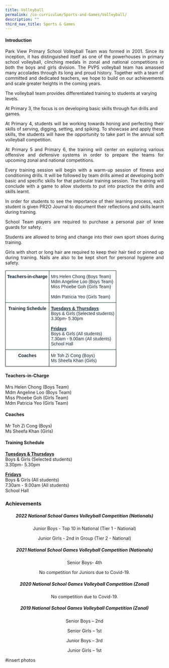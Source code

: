 ```yaml
---
title: Volleyball
permalink: /co-curriculum/Sports-and-Games/Volleyball/
description: ""
third_nav_title: Sports & Games
---
```

#### Introduction

<p align="justify">Park View Primary School Volleyball Team was formed in 2001. Since its inception, it has distinguished itself as one of the powerhouses in primary school volleyball, clinching medals in zonal and national competitions in both the boys and girls division. The PVPS volleyball team has amassed many accolades through its long and proud history. Together with a team of committed and dedicated teachers, we hope to build on our achievements and scale greater heights in the coming years. </p>

The volleyball team provides differentiated training to students at varying levels.

At Primary 3, the focus is on developing basic skills through fun drills and games.

<p align="justify">At Primary 4, students will be working towards honing and perfecting their skills of serving, digging, setting, and spiking. To showcase and apply these skills, the students will have the opportunity to take part in the annual soft volleyball competition.</p>

<p align="justify">At Primary 5 and Primary 6, the training will center on exploring various offensive and defensive systems in order to prepare the teams for upcoming zonal and national competitions.</p>

<p align="justify"> Every training session will begin with a warm-up session of fitness and conditioning drills. It will be followed by team drills aimed at developing both basic and specific skills for that particular training session. The training will conclude with a game to allow students to put into practice the drills and skills learnt.</p>

<p align="justify">In order for students to see the importance of their learning process, each student is given PR2O Journal to document their reflections and skills learnt during training.</p>

<p align="justify">
School Team players are required to purchase a personal pair of knee guards for safety.</p>

<p align="justify">
Students are allowed to bring and change into their own sport shoes during training.</p>

<p align="justify">Girls with short or long hair are required to keep their hair tied or pinned up during training. Nails are also to be kept short for personal hygiene and safety.</p>



<table style="border-collapse:collapse;border-spacing:0" class="tg"><thead><tr><th style="background-color:#FFF;border-color:#002d13;border-style:solid;border-width:1px;color:#162837;font-family:Arial, sans-serif;font-size:14px;font-weight:bold;overflow:hidden;padding:10px 5px;text-align:center;vertical-align:top;word-break:normal">Teachers-in-charge<br></th><th style="background-color:#FFF;border-color:#002d13;border-style:solid;border-width:1px;color:#162837;font-family:Arial, sans-serif;font-size:14px;font-weight:normal;overflow:hidden;padding:10px 5px;text-align:left;vertical-align:top;word-break:normal"><span style="background-color:initial">Mrs Helen Chong (Boys Team)</span><br><span style="background-color:initial">Mdm Angeline Loo (Boys Team)</span><br><span style="background-color:initial">Miss Phoebe Goh (Girls Team)</span><br>
<br><span style="background-color:initial">Mdm Patricia Yeo (Girls Team)</span></th></tr></thead><tbody><tr><td style="background-color:#FFF;border-color:#002d13;border-style:solid;border-width:1px;color:#162837;font-family:Arial, sans-serif;font-size:14px;font-weight:bold;overflow:hidden;padding:10px 5px;text-align:center;vertical-align:top;word-break:normal">Training Schedule <br></td><td style="background-color:#FFF;border-color:#002d13;border-style:solid;border-width:1px;color:#162837;font-family:Arial, sans-serif;font-size:14px;overflow:hidden;padding:10px 5px;text-align:left;vertical-align:top;word-break:normal"><span style="font-weight:bold;text-decoration:underline">Tuesdays & Thursdays</span><br><span style="background-color:initial">Boys & Girls (Selected students)</span><br><span style="background-color:initial">3.30pm- 5.30pm</span><br><br><span style="font-weight:bold;text-decoration:underline">Fridays</span><br><span style="background-color:initial">Boys & Girls (All students)</span><br><span style="background-color:initial">7.30am - 9.00am (All students)</span><br><span style="color:#162837">School Hall</span><br></td></tr><tr><td style="background-color:#FFF;border-color:black;border-style:solid;border-width:1px;color:#162837;font-family:Arial, sans-serif;font-size:14px;font-weight:bold;overflow:hidden;padding:10px 5px;text-align:center;vertical-align:top;word-break:normal">Coaches<br></td><td style="background-color:#FFF;border-color:black;border-style:solid;border-width:1px;color:#162837;font-family:Arial, sans-serif;font-size:14px;overflow:hidden;padding:10px 5px;text-align:left;vertical-align:top;word-break:normal"><span style="font-weight:400;color:#162837">Mr Toh Zi Cong (Boys)</span><br><span style="font-weight:400;color:#162837">Ms Sheefa Khan (Girls)</span></td></tr></tbody></table>

<h4>Teachers-in-Charge</h4>
Mrs Helen Chong (Boys Team)<br>  
Mdm Angeline Loo (Boys Team) <br>
Miss Phoebe Goh (Girls Team)<br>  
Mdm Patricia Yeo (Girls Team)

<h4>Coaches</h4>
Mr Toh Zi Cong (Boys)<br>
Ms Sheefa Khan (Girls)

<h4>Training Schedule</h4>

<b><u>Tuesdays & Thursdays</u></b><br> 
Boys & Girls (Selected students)<br>
3.30pm- 5.30pm<br>   
  
<b><u>Fridays</u></b><br>
Boys & Girls (All students)<br>
7.30am - 9.00am (All students)<br>
School Hall

<h3>Achievements</h3>

<h5 style="text-align:center;">2022 National School Games Volleyball Competition (Nationals)</h4>
<p style="text-align:center;">Junior Boys - Top 10 in National (Tier 1 - National)</p>
<p style="text-align:center;">Junior Girls - 2nd in Group (Tier 2 - National)</p>

<h5 style="text-align:center;">2021 National School Games Volleyball Competition (Nationals)</h4>

<p style="text-align:center;">Senior Boys- 4th</p>
<p style="text-align:center;">No competition for Juniors due to Covid-19.</p>

<h5 style="text-align:center;">2020 National School Games Volleyball Competition (Zonal)</h4>

<p style="text-align:center;">No competition due to Covid-19.</p>

<h5 style="text-align:center;">2019 National School Games Volleyball Competition (Zonal)</h4>

<p style="text-align:center;">Senior Boys – 2nd</p>
<p style="text-align:center;">Senior Girls – 1st</p>
<p style="text-align:center;">Junior Boys – 3rd</p>
<p style="text-align:center;">Junior Girls – 1st</p>

#insert photos